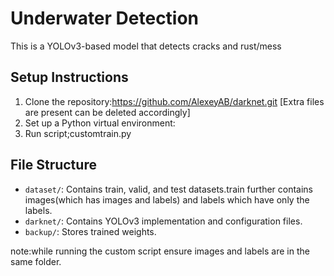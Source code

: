 
# Underwater Detection

This is a YOLOv3-based model that detects cracks and rust/mess

## Setup Instructions

1. Clone the repository:https://github.com/AlexeyAB/darknet.git [Extra files are present can be deleted accordingly]
2. Set up a Python virtual environment:
3. Run script;customtrain.py
## File Structure

- `dataset/`: Contains train, valid, and test datasets.train further contains images(which has images and labels) and labels which have only the labels.
- `darknet/`: Contains YOLOv3 implementation and configuration files.
- `backup/`: Stores trained weights.

note:while running the custom script ensure images and labels are in the same folder.
